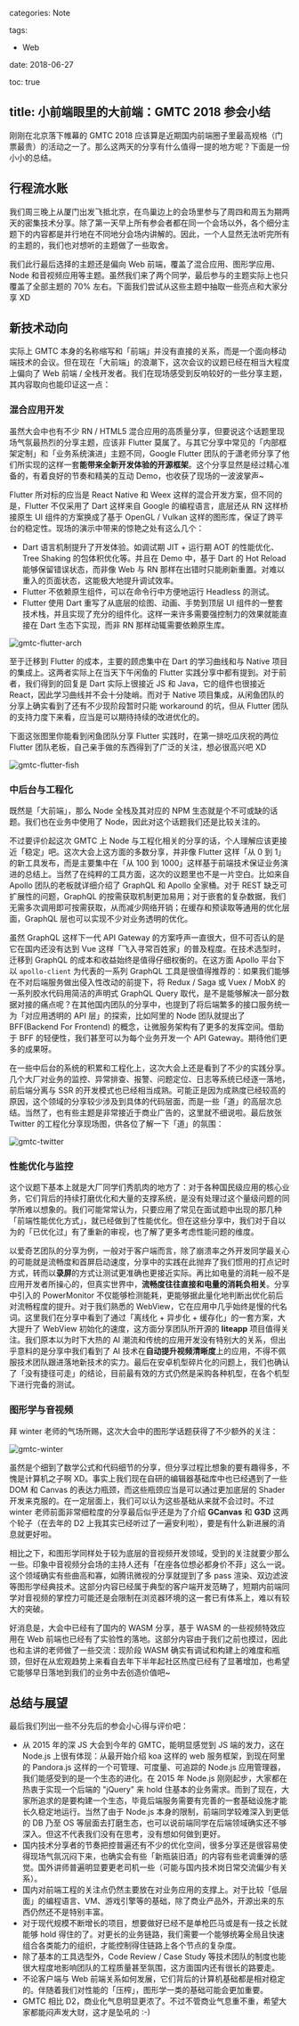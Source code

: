 categories: Note

tags:

- Web

date: 2018-06-27

toc: true

title: 小前端眼里的大前端：GMTC 2018 参会小结
---

<!-- ![gmtc-title](/images/gmtc-0.png) -->

刚刚在北京落下帷幕的 GMTC 2018 应该算是近期国内前端圈子里最高规格（门票最贵）的活动之一了。那么这两天的分享有什么值得一提的地方呢？下面是一份小小的总结。

<!--more-->


## 行程流水账
我们周三晚上从厦门出发飞抵北京，在鸟巢边上的会场里参与了周四和周五为期两天的密集技术分享。除了第一天早上所有参会者都在同一个会场以外，各个细分主题下的内容都是并行地在不同地分会场内讲解的。因此，一个人显然无法听完所有的主题的，我们也对想听的主题做了一些取舍。

我们此行最后选择的主题还是偏向 Web 前端，覆盖了混合应用、图形学应用、Node 和音视频应用等主题。虽然我们来了两个同学，最后参与的主题实际上也只覆盖了全部主题的 70% 左右。下面我们尝试从这些主题中抽取一些亮点和大家分享 XD


## 新技术动向

实际上 GMTC 本身的名称缩写和「前端」并没有直接的关系，而是一个面向移动端技术的会议。但在现在「大前端」的浪潮下，这次会议的议题已经在相当大程度上偏向了 Web 前端 / 全栈开发者。我们在现场感受到反响较好的一些分享主题，其内容取向也能印证这一点：

### 混合应用开发
虽然大会中也有不少 RN / HTML5 混合应用的高质量分享，但要说这个话题里现场气氛最热烈的分享主题，应该非 Flutter 莫属了。与其它分享中常见的「内部框架定制」和「业务系统演进」主题不同，Google Flutter 团队的于潇老师分享了他们所实现的这样一套**能带来全新开发体验的开源框架**。这个分享显然是经过精心准备的，有着良好的节奏和精美的互动 Demo，也收获了现场的一波波掌声~

Flutter 所对标的应当是 React Native 和 Weex 这样的混合开发方案，但不同的是，Flutter 不仅采用了 Dart 这样来自 Google 的编程语言，底层还从 RN 这样桥接原生 UI 组件的方案换成了基于 OpenGL / Vulkan 这样的图形库，保证了跨平台的稳定性。现场的演示中带来的惊艳之处有这么几个：

* Dart 语言机制提升了开发体验。如调试期 JIT + 运行期 AOT 的性能优化、Tree Shaking 的包体积优化等。并且在 Demo 中，基于 Dart 的 Hot Reload 能够保留错误状态，而非像 Web 与 RN 那样在出错时只能刷新重置。对难以重入的页面状态，这能极大地提升调试效率。
* Flutter 不依赖原生组件，可以在命令行中方便地运行 Headless 的测试。
* Flutter 使用 Dart 重写了从底层的绘图、动画、手势到顶层 UI 组件的一整套技术栈，并且实现了充分的组件化。这样一来许多需要强控制力的效果就能直接在 Dart 生态下实现，而非 RN 那样动辄需要依赖原生库。

![gmtc-flutter-arch](/images/gmtc-1.png)

至于迁移到 Flutter 的成本，主要的顾虑集中在 Dart 的学习曲线和与 Native 项目的集成上。这两者实际上在当天下午闲鱼的 Flutter 实践分享中都有提到。对于前者，我们得到的回复是 Dart 实际上很接近 JS 和 Java，它的组件也很接近 React，因此学习曲线并不会十分陡峭。而对于 Native 项目集成，从闲鱼团队的分享上确实看到了还有不少现阶段暂时只能 workaround 的坑，但从 Flutter 团队的支持力度下来看，应当是可以期待持续的改进优化的。

下面这张图里你能看到闲鱼团队分享 Flutter 实践时，在第一排吃瓜庆祝的两位 Flutter 团队老板，自己亲手做的东西得到了广泛的关注，想必很高兴吧 XD

![gmtc-flutter-fish](/images/gmtc-5.png)

### 中后台与工程化
既然是「大前端」，那么 Node 全栈及其对应的 NPM 生态就是个不可或缺的话题。我们也在业务中使用了 Node，因此对这个话题我们还是比较关注的。

不过要评价起这次 GMTC 上 Node 与工程化相关的分享的话，个人理解应该更接近「稳定」吧。这次大会上这方面的多数分享，并非像 Flutter 这样「从 0 到 1」的新工具发布，而是主要集中在「从 100 到 1000」这样基于前端技术保证业务演进的总结上。当然了在纯粹的工具方面，这次的议题里也不是一片空白。比如来自 Apollo 团队的老板就详细介绍了 GraphQL 和 Apollo 全家桶。对于 REST 缺乏可扩展性的问题，GraphQL 的按需获取机制更加易用；对于嵌套的复杂数据，我们无需多次调⽤即可按需获取，从而减少⽹络开销；在缓存和预读取等通用的优化层面，GraphQL 层也可以实现不少对业务透明的优化。

虽然 GraphQL 这样下一代 API Gateway 的方案呼声一直很大，但不可否认的是它在国内还没有达到 Vue 这样「飞入寻常百姓家」的普及程度。在技术选型时，迁移到 GraphQL 的成本和收益始终是值得仔细权衡的。在这方面 Apollo 平台下以 `apollo-client` 为代表的一系列 GraphQL 工具是很值得推荐的：如果我们能够在不对后端服务做出侵入性改动的前提下，将 Redux / Saga 或 Vuex / MobX 的一系列胶水代码用简洁的声明式 GraphQL Query 取代，是不是能够解决一部分数据对接的痛点呢？在其他国内团队的分享中，也提到了将后端繁多的接口服务统一为「对应用透明的 API 层」的探索，比如阿里的 Node 团队就提出了 BFF(Backend For Frontend) 的概念，让微服务架构有了更多的发挥空间。借助于 BFF 的轻便性，我们甚至可以为每个业务开发一个 API Gateway。期待他们更多的成果呀。

在一些中后台的系统的积累和工程化上，这次大会上还是看到了不少的实践分享。几个大厂对业务的监控、异常排查、报警、问题定位、日志等系统已经逐一落地，前后端分离与 SSR 的开发模式也已经相当成熟。可能正是因为成熟度已经较高的原因，这个领域的分享较少涉及到具体的代码层面，而是一些「道」的高层次总结。当然了，也有些主题是非常接近于商业广告的，这里就不细说啦。最后放张 Twitter 的工程化分享现场图，供各位了解一下「道」的氛围：

![gmtc-twitter](/images/gmtc-3.png)

### 性能优化与监控
这个议题下基本上就是大厂同学们秀肌肉的地方了：对于各种国民级应用的核心业务，它们背后的持续打磨优化和大量的支撑系统，是没有处理过这个量级问题的同学所难以想象的。我们可能常常认为，只要应用了常见在面试题中出现的那几种「前端性能优化方式」，就已经做到了性能优化。但在这些分享中，我们对于自以为的「已优化过」有了重新的审视，也了解了更多考虑性能问题的维度。

以爱奇艺团队的分享为例，一般对于客户端而言，除了崩溃率之外开发同学最关心的可能就是流畅度和首屏启动速度，分享中的实践在此抛弃了我们惯用的打点记时方式，转而以**录屏**的方式让测试更准确也更接近实际。再比如电量的消耗一般不是应用开发者所操心的，但真实世界中，**流畅度往往直接和电量的消耗负相关**。分享中引入的 PowerMonitor 不仅能够检测能耗，更能够据此量化地判断出优化前后对流畅程度的提升。对于我们熟悉的 WebView，它在应用中几乎始终是慢的代名词。这里我们在分享中看到了通过「离线化 + 异步化 + 缓存化」的一套方案，大大提升了 WebView 初始化的速度，这方面分享团队所开源的 **liteapp** 项目值得关注。我们原本以为时下大热的 AI 潮流和传统的应用开发没有特别大的关系，但出乎意料的是分享中我们看到了 AI 技术在**自动提升视频清晰度**上的应用，不得不佩服技术团队跟进落地新技术的实力。最后在安卓机型碎片化的问题上，我们也确认了「没有捷径可走」的结论，目前最有效的方式仍然是采购各种机型，在各个机型下进行完备的测试。

### 图形学与音视频
拜 winter 老师的气场所赐，这次大会中的图形学话题获得了不少额外的关注：

![gmtc-winter](/images/gmtc-4.png)

虽然是个细到了数学公式和代码细节的分享，但分享过程比想象的要有趣得多，不愧是计算机之子啊 XD。事实上我们现在自研的编辑器基础库中也已经遇到了一些 DOM 和 Canvas 的表达力瓶颈，而这些瓶颈应当是可以通过更加底层的 Shader 开发来克服的。在一定层面上，我们可以认为这些基础从来就不会过时。不过 winter 老师前面非常细粒度的分享最后似乎还是为了介绍 **GCanvas** 和 **G3D** 这两个轮子（在去年的 D2 上我其实已经听过了一遍安利啦），要是有什么新进展的消息就更好啦。

相比之下，和图形学同样处于较为底层的音视频开发领域，受到的关注就要少那么一些。印象中音视频分会场的主持人还有「在座各位想必都身价不菲」这么一说。这个领域确实有些曲高和寡，如腾讯微视的分享就提到了多 pass 渲染、双边滤波等图形学经典技术。这部分内容已经属于典型的客户端开发范畴了，短期内前端同学对音视频的掌控力可能还是会限制在浏览器环境的这一套已有体系上，难以有较大的突破。

好消息是，大会中已经有了国内的 WASM 分享，基于 WASM 的一些视频特效应用在 Web 前端也已经有了实验性的落地。这部分内容由于我们之前也摸过，因此也和主讲的老师做了一些交流：现阶段 WASM 确实有调试和构建上的难度和瓶颈，但好在从宏观趋势上来看自去年下半年起社区热度已经有了显著增加，也希望它能够早日落地到我们的业务中去创造价值吧~


## 总结与展望
最后我们列出一些不分先后的参会小心得与评价吧：

* 从 2015 年的深 JS 大会到今年的 GMTC，能明显感觉到 JS 端的发力，这在 Node.js 上很有体现：从最开始介绍 koa 这样的 web 服务框架，到现在阿里的 Pandora.js 这样的一个可管理、可度量、可追踪的 Node.js 应用管理器，我们能感受到的是一个生态的进化。在 2015 年 Node.js 刚刚起步，大家都在热衷于实现一个后端的 "jQuery" 来 hold 住基本的业务需求。而到了现在，大家所追求的是要构建一个生态，毕竟后端服务需要有完善的一套基础设施才能长久稳定地运行。当然了由于 Node.js 本身的限制，前端同学较难深入到更低的 DB 乃至 OS 等层面去打磨生态，也可以说前端同学在后端领域确实还不够深入。但这不代表我们没有在思考，没有想如何做到更好。
* 国内技术分享者的节奏把控普遍还有不少的优化空间，很多分享还是很容易使得现场气氛沉闷下来，也确实会有些「新瓶装旧酒」的内容有些老调重弹的感觉。国外讲师普遍明显要更老司机一些（可能与国内技术岗日常交流偏少有关系）。
* 国内对前端工程的关注点仍然主要放在对业务应用的支撑上。对于比较「低层面」的编程语言、VM、游戏引擎等的基础，除了商业产品外，开源出来的东西仍然还不是特别丰富。
* 对于现代规模不断增长的项目，想要做好已经不是单枪匹马或是有一技之长就能够 hold 得住的了。对更长的业务链路，我们需要一个能够统筹全局且快速组合各类能力的组织，才能控制得住链路上各个节点的复杂度。
* 除了基本的工具选型外，Code Review / Case Study 等技术团队的制度也能很大程度地影响团队的工程质量甚至氛围，这方面国内还有很长的路要走。
* 不论客户端与 Web 前端关系如何发展，它们背后的计算机基础都是相对稳定的。伴随着我们对性能的「压榨」，图形学一类的基础可能会更加重要。
* GMTC 相比 D2，商业化气息明显更浓了。不过不管商业气息重不重，希望大家都能闷声发大财，这才是坠吼的 :-)
